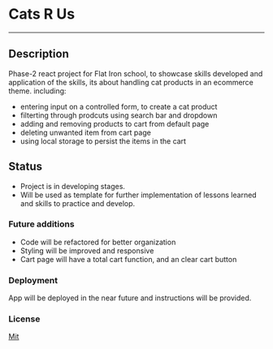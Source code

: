 # Cats R Us

---

## Description

Phase-2 react project for Flat Iron school, to showcase skills developed and application of the skills, its about handling cat products in an ecommerce theme. including:

- entering input on a controlled form, to create a cat product
- filterting through prodcuts using search bar and dropdown
- adding and removing products to cart from default page
- deleting unwanted item from cart page
- using local storage to persist the items in the cart

## Status

- Project is in developing stages.
- Will be used as template for further implementation of lessons learned and skills to practice and develop.

### Future additions 
- Code will be refactored for better organization
- Styling will be improved and responsive
- Cart page will have a total cart function, and an clear cart button

### Deployment

App will be deployed in the near future and instructions will be provided.

### License
[Mit](https://github.com/marwan820/phase-2-catprod/blob/main/LICENSE)
